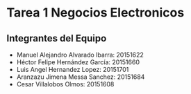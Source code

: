 # Tarea 1 Negocios Electronicos

## Integrantes del Equipo 


- Manuel Alejandro Alvarado Ibarra: 20151622
- Héctor Felipe Hernández García: 20151660
- Luis Angel Hernandez Lopez: 20151701
- Aranzazu Jimena Messa Sanchez: 20151684
- Cesar Villalobos Olmos: 20151608